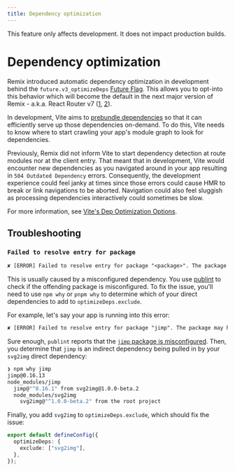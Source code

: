 ```yaml
---
title: Dependency optimization
---
```


<docs-info>This feature only affects development. It does not impact production builds.</docs-info>

# Dependency optimization

Remix introduced automatic dependency optimization in development behind the `future.v3_optimizeDeps` [Future Flag][future-flags].
This allows you to opt-into this behavior which will become the default in the next major version of Remix - a.k.a. React Router v7 ([1][rr-v7], [2][rr-v7-2]).

In development, Vite aims to [prebundle dependencies][prebundle-dependencies] so that it can efficiently serve up those dependencies on-demand.
To do this, Vite needs to know where to start crawling your app's module graph to look for dependencies.

Previously, Remix did not inform Vite to start dependency detection at route modules nor at the client entry.
That meant that in development, Vite would encounter new dependencies as you navigated around in your app resulting in `504 Outdated Dependency` errors.
Consequently, the development experience could feel janky at times since those errors could cause HMR to break or link navigations to be aborted.
Navigation could also feel sluggish as processing dependencies interactively could sometimes be slow.

For more information, see [Vite's Dep Optimization Options][vite-s-dep-optimization-options].

## Troubleshooting

### `Failed to resolve entry for package`

```txt
✘ [ERROR] Failed to resolve entry for package "<package>". The package may have incorrect main/module/exports specified in its package.json. [plugin vite:dep-pre-bundle]
```

This is usually caused by a misconfigured dependency.
You use [publint][publint] to check if the offending package is misconfigured.
To fix the issue, you'll need to use `npm why` or `pnpm why` to determine which of your direct dependencies to add to `optimizeDeps.exclude`.

For example, let's say your app is running into this error:

```txt
✘ [ERROR] Failed to resolve entry for package "jimp". The package may have incorrect main/module/exports specified in its package.json. [plugin vite:dep-pre-bundle]
```

Sure enough, `publint` reports that the [`jimp` package is misconfigured][jimp-package-is-misconfigured].
Then, you determine that `jimp` is an indirect dependency being pulled in by your `svg2img` direct dependency:

```sh
❯ npm why jimp
jimp@0.16.13
node_modules/jimp
  jimp@"^0.16.1" from svg2img@1.0.0-beta.2
  node_modules/svg2img
    svg2img@"^1.0.0-beta.2" from the root project
```

Finally, you add `svg2img` to `optimizeDeps.exclude`, which should fix the issue:

```ts filename=vite.config.ts
export default defineConfig({
  optimizeDeps: {
    exclude: ["svg2img"],
  },
});
```

[future-flags]: ../guides/api-development-strategy
[rr-v7]: https://remix.run/blog/merging-remix-and-react-router
[rr-v7-2]: https://remix.run/blog/incremental-path-to-react-19
[prebundle-dependencies]: https://vitejs.dev/guide/dep-pre-bundling.html
[vite-s-dep-optimization-options]: https://vitejs.dev/config/dep-optimization-options#dep-optimization-options
[publint]: https://publint.dev
[jimp-package-is-misconfigured]: https://publint.dev/jimp@0.22.12
